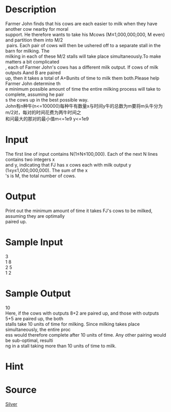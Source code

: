 
# Description

<div class="content"><div>Farmer John finds that his cows are each easier to milk when they have another cow nearby for moral </div>
<div>support. He therefore wants to take his Mcows (M≤1,000,000,000, M even) and partition them into M/2</div>
<div> pairs. Each pair of cows will then be ushered off to a separate stall in the barn for milking. The </div>
<div>milking in each of these M/2 stalls will take place simultaneously.To make matters a bit complicated</div>
<div>, each of Farmer John&#39;s cows has a different milk output. If cows of milk outputs Aand B are paired </div>
<div>up, then it takes a total of A+Bunits of time to milk them both.Please help Farmer John determine th</div>
<div>e minimum possible amount of time the entire milking process will take to complete, assuming he pair</div>
<div>s the cows up in the best possible way.</div>
<div></div>
<div>
<div>John有n种牛(n&lt;=100000)每种牛有数量x与时间y牛的总数为m要将m头牛分为m/2对，每对的时间花费为两牛时间之</div>
<div>和问最大的那对的最小值m&lt;=1e9 y&lt;=1e9</div>
</div>
<div></div>
<p></p></div>

# Input

<div class="content"><div>The first line of input contains N(1≤N≤100,000). Each of the next N lines contains two integers x </div>
<div>and y, indicating that FJ has x cows each with milk output y (1≤y≤1,000,000,000). The sum of the x</div>
<div>&#39;s is M, the total number of cows.</div>
<div></div>
<p></p></div>

# Output

<div class="content"><div>Print out the minimum amount of time it takes FJ&#39;s cows to be milked, assuming they are optimally </div>
<div>paired up.</div>
<div></div>
<p></p></div>

# Sample Input

<div class="content"><span class="sampledata">3<br/>
1 8<br/>
2 5<br/>
1 2</span></div>

# Sample Output

<div class="content"><span class="sampledata">10<br/>
Here, if the cows with outputs 8+2 are paired up, and those with outputs 5+5 are paired up, the both<br/>
 stalls take 10 units of time for milking. Since milking takes place simultaneously, the entire proc<br/>
ess would therefore complete after 10 units of time. Any other pairing would be sub-optimal, resulti<br/>
ng in a stall taking more than 10 units of time to milk.</span></div>

# Hint

<div class="content"><p></p></div>

# Source

<div class="content"><p><a href="problemset.php?search=Silver">Silver</a></p></div>

